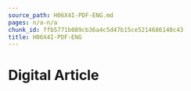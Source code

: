 ```yaml
---
source_path: H06X4I-PDF-ENG.md
pages: n/a-n/a
chunk_id: ffb5771b089cb36a4c5d47b15ce5214686140c43
title: H06X4I-PDF-ENG
---
```

# Digital Article
